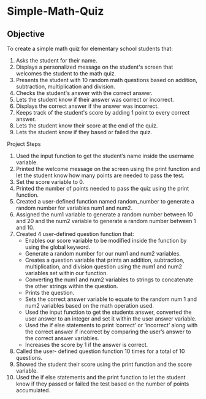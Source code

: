 # Simple-Math-Quiz

## Objective
To create a simple math quiz for elementary school students that:
 1. Asks the student for their name.
 2. Displays a personalized message on the student's screen that welcomes the 
    student to the math quiz.
 3. Presents the student with 10 random math questions based on addition, 
    subtraction, multiplication and division.
 4. Checks the student's answer with the correct answer.
 5. Lets the student know if their answer was correct or incorrect.
 6. Displays the correct answer if the answer was incorrect.
 7. Keeps track of the student's score by adding 1 point to every correct 
    answer.
 8. Lets the student know their score at the end of the quiz.
 9. Lets the student know if they based or failed the quiz.     

Project Steps
1.	Used the input function to get the student’s name inside the username variable.
2.	Printed the welcome message on the screen using the print function and let the student know how many points are needed to pass the test.
3.	Set the score variable to 0.
4.	Printed the number of points needed to pass the quiz using the print function.
5.	Created a user-defined function named random_number to generate a random number for variables num1 and num2.
6.	Assigned the num1 variable to generate a random number between 10 and 20 and the num2 variable to generate a random number between 1 and 10.
7.	Created 4 user-defined question function that:
    -	Enables our score variable to be modified inside the function by using the global keyword.
    - Generate a random number for our num1 and num2 variables. 
    - Creates a question variable that prints an addition, subtraction, multiplication, and division question using the num1 and 
      num2 variables set within our function.
    - Converting the num1 and num2 variables to strings to concatenate the other strings within the question.
    -	Prints the question.
    - Sets the correct answer variable to equate to the random num 1 and num2 variables based on the math operation used.
    - Used the input function to get the students answer, converted the user answer to an integer and set it within the user 
      answer variable.
    - Used the if else statements to print ‘correct’ or ‘incorrect’ along with the correct answer if incorrect by comparing the 
      user’s answer to the correct answer variables.
    -	Increases the score by 1 if the answer is correct.
8.	Called the user- defined question function 10 times for a total of 10 questions.
9.	Showed the student their score using the print function and the score variable.
10.	Used the if else statements and the print function to let the student know if they passed or failed the test based on the number of points accumulated.
